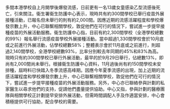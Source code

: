 多間本港學校自上月開學後爆發流感，日前更有一名13歲女童感染乙型流感後死亡，引來關注。衞生署衞生防護中心表示，現時共有約300間學校已舉行疫苗外展接種活動，已報名但未舉行的則有約2,000間。因應近期的流感活躍程度和學校爆發宗數上升，中心已聯繫相關學校，敦促他們在可行的情況下，嘗試進一步提早接種疫苗的外展活動服務。衞生防護中心指，目前有約2,300間學校（全港學校總數的99%）報名舉行流感疫苗學校外展接種活動。當中超過1,330間學校會於10月底或之前進行外展活動，佔學校總數58%；整體表示會於11月底或之前進行，則超過2,140間學校，全港學校總數93%，比率分別較去年同期的45%和83%為高。現時只有約300間學校已舉行外展活動，最早的於9月29日舉行，佔總數13%，即尚有2,000間尚未舉行。根據衞生防護中心資料，11月過後尚有約150間學校未安排種，屆時料已快踏入冬季流感高峰期。因應今年夏季流感的出現，加上近期的流感活躍程度和學校爆發宗數上升，中心已聯繫相關學校，敦促他們在可行的情況下，嘗試進一步提早接種疫苗的外展活動服務。另外，中心亦已聯絡參與計劃的私家醫生以尋求他們的支持，促請他們盡量提供協助。中心又指，參與計劃的醫療團隊與相關學校正計劃提早安排外展活動，但需時間調配人手及作適當安排，中心會積極提供可行協助，配合學校的需要。
